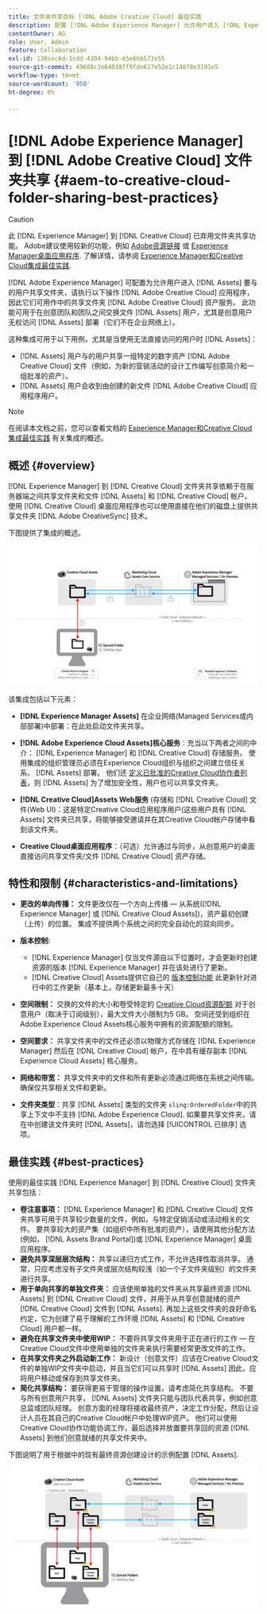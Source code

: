 ```yaml
---
title: 文件夹共享目标 [!DNL Adobe Creative Cloud] 最佳实践
description: 配置 [!DNL Adobe Experience Manager] 允许用户进入 [!DNL Experience Manager Assets] 以与Adobe Creative Cloud用户交换文件夹。
contentOwner: AG
role: User, Admin
feature: Collaboration
exl-id: 130cec6d-1cdd-4304-94bb-65e6bb573e55
source-git-commit: 49688c1e64038ff5fde617e52e1c14878e3191e5
workflow-type: tm+mt
source-wordcount: '950'
ht-degree: 0%

---
```


# [!DNL Adobe Experience Manager] 到 [!DNL Adobe Creative Cloud] 文件夹共享 {#aem-to-creative-cloud-folder-sharing-best-practices}

>[!CAUTION]
>
>此 [!DNL Experience Manager] 到 [!DNL Creative Cloud] 已弃用文件夹共享功能。 Adobe建议使用较新的功能，例如 [Adobe资源链接](https://helpx.adobe.com/cn/enterprise/using/adobe-asset-link.html) 或 [Experience Manager桌面应用程序](https://experienceleague.adobe.com/docs/experience-manager-desktop-app/using/using.html). 了解详情，请参阅 [Experience Manager和Creative Cloud集成最佳实践](/help/assets/aem-cc-integration-best-practices.md).

[!DNL Adobe Experience Manager] 可配置为允许用户进入 [!DNL Assets] 要与的用户共享文件夹，请执行以下操作 [!DNL Adobe Creative Cloud] 应用程序，因此它们可用作中的共享文件夹 [!DNL Adobe Creative Cloud] 资产服务。 此功能可用于在创意团队和团队之间交换文件 [!DNL Assets] 用户，尤其是创意用户无权访问 [!DNL Assets] 部署（它们不在企业网络上）。

这种集成可用于以下用例，尤其是当使用无法直接访问的用户时 [!DNL Assets]：

* [!DNL Assets] 用户与的用户共享一组特定的数字资产 [!DNL Adobe Creative Cloud] 文件（例如，为新的营销活动的设计工作编写创意简介和一组批准的资产）。
* [!DNL Assets] 用户会收到由创建的新文件 [!DNL Adobe Creative Cloud] 应用程序用户。

>[!NOTE]
>
>在阅读本文档之前，您可以查看文档的 [Experience Manager和Creative Cloud集成最佳实践](/help/assets/aem-cc-integration-best-practices.md) 有关集成的概述。

## 概述 {#overview}

[!DNL Experience Manager] 到 [!DNL Creative Cloud] 文件夹共享依赖于在服务器端之间共享文件夹和文件 [!DNL Assets] 和 [!DNL Creative Cloud] 帐户。 使用 [!DNL Creative Cloud] 桌面应用程序也可以使用直接在他们的磁盘上提供共享文件夹 [!DNL Adobe CreativeSync] 技术。

下图提供了集成的概述。

![chlimage_1-179](assets/chlimage_1-406.png)

该集成包括以下元素：

* **[!DNL Experience Manager Assets]** 在企业网络(Managed Services或内部部署)中部署：在此处启动文件夹共享。
* **[!DNL Adobe Experience Cloud Assets]核心服务**：充当以下两者之间的中介： [!DNL Experience Manager] 和 [!DNL Creative Cloud] 存储服务。 使用集成的组织管理员必须在Experience Cloud组织与组织之间建立信任关系。 [!DNL Assets] 部署。 他们还 [定义已批准的Creative Cloud协作者列表](https://experienceleague.adobe.com/docs/core-services/interface/services/assets/t-admin-add-cc-user.html)，则 [!DNL Assets] 为了增加安全性，用户也可以共享文件夹。

* **[!DNL Creative Cloud]Assets Web服务** (存储和 [!DNL Creative Cloud] 文件(Web UI)：这是特定Creative Cloud应用程序用户(这些用户具有 [!DNL Assets] 文件夹已共享，将能够接受邀请并在其Creative Cloud帐户存储中看到该文件夹。
* **Creative Cloud桌面应用程序**：（可选）允许通过与同步，从创意用户的桌面直接访问共享文件夹/文件 [!DNL Creative Cloud] 资产存储。

## 特性和限制 {#characteristics-and-limitations}

* **更改的单向传播：** 文件更改仅在一个方向上传播 — 从系统([!DNL Experience Manager] 或 [!DNL Creative Cloud Assets])，资产最初创建（上传）的位置。 集成不提供两个系统之间的完全自动化的双向同步。
* **版本控制:**

   * [!DNL Experience Manager] 仅当文件源自以下位置时，才会更新时创建资源的版本 [!DNL Experience Manager] 并在该处进行了更新。
   * [!DNL Creative Cloud] Assets提供它自己的 [版本控制功能](https://helpx.adobe.com/creative-cloud/help/versioning-faq.html) 此更新针对进行中的工作更新（基本上，存储更新最多十天）

* **空间限制：** 交换的文件的大小和卷受特定的 [Creative Cloud资源配额](https://helpx.adobe.com/creative-cloud/kb/file-storage-quota.html) 对于创意用户（取决于订阅级别），最大文件大小限制为5 GB。 空间还受到组织在Adobe Experience Cloud Assets核心服务中拥有的资源配额的限制。

* **空间要求：** 共享文件夹中的文件还必须以物理方式存储在 [!DNL Experience Manager] 然后在 [!DNL Creative Cloud] 帐户，在中具有缓存副本 [!DNL Experience Cloud Assets] 核心服务。
* **网络和带宽：** 共享文件夹中的文件和所有更新必须通过网络在系统之间传输。 确保仅共享相关文件和更新。
* **文件夹类型**：共享 [!DNL Assets] 类型的文件夹 `sling:OrderedFolder`中的共享上下文中不支持 [!DNL Adobe Experience Cloud]. 如果要共享文件夹，请在中创建该文件夹时 [!DNL Assets]，请勿选择 [!UICONTROL 已排序] 选项。

## 最佳实践 {#best-practices}

使用的最佳实践 [!DNL Experience Manager] 到 [!DNL Creative Cloud] 文件夹共享包括：

* **卷注意事项：** [!DNL Experience Manager] 和 [!DNL Creative Cloud] 文件夹共享可用于共享较少数量的文件，例如，与特定促销活动或活动相关的文件。 要共享较大的资产集（如组织中所有批准的资产），请使用其他分配方法(例如， [!DNL Assets Brand Portal])或 [!DNL Experience Manager] 桌面应用程序。
* **避免共享深层层次结构：** 共享以递归方式工作，不允许选择性取消共享。 通常，只应考虑没有子文件夹或层次结构较浅（如一个子文件夹级别）的文件夹进行共享。
* **用于单向共享的单独文件夹：** 应该使用单独的文件夹从共享最终资源 [!DNL Assets] 到 [!DNL Creative Cloud] 文件，并用于从共享创意就绪的资产 [!DNL Creative Cloud] 文件到 [!DNL Assets]. 再加上这些文件夹的良好命名约定，它为创建了易于理解的工作环境 [!DNL Assets] 和 [!DNL Creative Cloud] 用户都一样。
* **避免在共享文件夹中使用WIP：** 不要将共享文件夹用于正在进行的工作 — 在Creative Cloud文件中使用单独的文件夹来执行需要经常更改文件的工作。
* **在共享文件夹之外启动新工作：** 新设计（创意文件）应该在Creative Cloud文件的单独WIP文件夹中启动，并且当它们可以共享时 [!DNL Assets] 因此，应将用户移动或保存到共享文件夹。
* **简化共享结构：** 要获得更易于管理的操作设置，请考虑简化共享结构。 不要与所有创意用户共享， [!DNL Assets] 文件夹只能与团队代表共享，例如创意总监或团队经理。 创意方面的经理将接收最终资产，决定工作分配，然后让设计人员在其自己的Creative Cloud帐户中处理WIP资产。 他们可以使用Creative Cloud协作功能协调工作，最后选择并放置要共享回的资源 [!DNL Assets] 到他们创意就绪的共享文件夹中。

下图说明了用于根据中的现有最终资源创建设计的示例配置 [!DNL Assets].

![chlimage_1-180](assets/chlimage_1-407.png)
